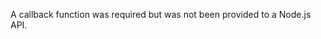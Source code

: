 
A callback function was required but was not been provided to a Node.js API.

<a id="ERR_INVALID_FILE_URL_HOST"></a>

